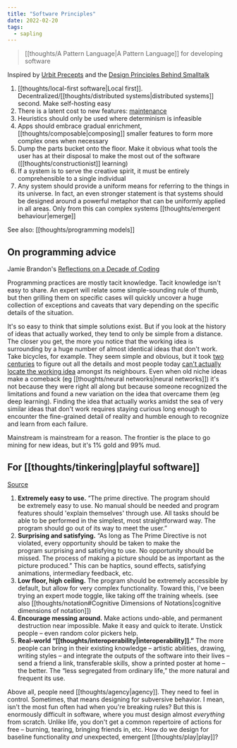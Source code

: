 ```yaml
---
title: "Software Principles"
date: 2022-02-20
tags:
  - sapling
---
```


> [[thoughts/A Pattern Language|A Pattern Language]] for developing software

Inspired by [Urbit Precepts](https://urbit.org/docs/development/precepts) and the [Design Principles Behind Smalltalk](https://www.cs.virginia.edu/~evans/cs655/readings/smalltalk.html)

1. [[thoughts/local-first software|Local first]]. Decentralized/[[thoughts/distributed systems|distributed systems]] second. Make self-hosting easy
2. There is a latent cost to new features: [maintenance](thoughts/maintenance.md)
3. Heuristics should only be used where determinism is infeasible
4. Apps should embrace gradual enrichment, [[thoughts/composable|composing]] smaller features to form more complex ones when necessary
5. Dump the parts bucket onto the floor. Make it obvious what tools the user has at their disposal to make the most out of the software ([[thoughts/constructionist]] learning)
6. If a system is to serve the creative spirit, it must be entirely comprehensible to a single individual
7. Any system should provide a uniform means for referring to the things in its universe. In fact, an even stronger statement is that systems should be designed around a powerful metaphor that can be uniformly applied in all areas. Only from this can complex systems [[thoughts/emergent behaviour|emerge]]

See also: [[thoughts/programming models]]

## On programming advice

Jamie Brandon's [Reflections on a Decade of Coding](https://www.scattered-thoughts.net/writing/reflections-on-a-decade-of-coding)

Programming practices are mostly tacit knowledge. Tacit knowledge isn't easy to share. An expert will relate some simple-sounding rule of thumb, but then grilling them on specific cases will quickly uncover a huge collection of exceptions and caveats that vary depending on the specific details of the situation.

It's so easy to think that simple solutions exist. But if you look at the history of ideas that actually worked, they tend to only be simple from a distance. The closer you get, the more you notice that the working idea is surrounding by a huge number of almost identical ideas that don't work. Take bicycles, for example. They seem simple and obvious, but it took [two centuries](https://en.wikipedia.org/wiki/History_of_the_bicycle) to figure out all the details and most people today [can't actually locate the working idea](https://link.springer.com/content/pdf/10.3758/BF03195929.pdf) amongst its neighbours. Even when old niche ideas make a comeback (eg [[thoughts/neural networks|neural networks]]) it's not because they were right all along but because someone recognized the limitations and found a new variation on the idea that overcame them (eg deep learning). Finding the idea that actually works amidst the sea of very similar ideas that don't work requires staying curious long enough to encounter the fine-grained detail of reality and humble enough to recognize and learn from each failure.

Mainstream is mainstream for a reason. The frontier is the place to go mining for new ideas, but it's 1% gold and 99% mud.

## For [[thoughts/tinkering|playful software]]

[Source](https://woolgather.sh/issue/2)

1. **Extremely easy to use.** “The prime directive. The program should be extremely easy to use. No manual should be needed and program features should 'explain themselves' through use. All tasks should be able to be performed in the simplest, most straightforward way. The program should go out of its way to meet the user.”
2. **Surprising and satisfying.** “As long as The Prime Directive is not violated, every opportunity should be taken to make the program surprising and satisfying to use. No opportunity should be missed. The process of making a picture should be as important as the picture produced.” This can be haptics, sound effects, satisfying animations, intermediary feedback, etc.
3. **Low floor, high ceiling.** The program should be extremely accessible by default, but allow for very complex functionality. Toward this, I've been trying an expert mode toggle, like taking off the training wheels. (see also [[thoughts/notation#Cognitive Dimensions of Notations|cognitive dimensions of notation]])
4. **Encourage messing around.** Make actions undo-able, and permanent destruction near impossible. Make it easy and quick to iterate. Unstick people – even random color pickers help.
5. **Real-world “[[thoughts/interoperability|interoperability]].”** The more people can bring in their existing knowledge – artistic abilities, drawing, writing styles – and integrate the outputs of the software into their lives – send a friend a link, transferable skills, show a printed poster at home – the better. The “less segregated from ordinary life,” the more natural and frequent its use.

Above all, people need [[thoughts/agency|agency]]. They need to feel in control. Sometimes, that means designing for subversive behavior. I mean, isn't the most fun often had when you're breaking rules? But this is enormously difficult in software, where you must design almost _everything_ from scratch. Unlike life, you don't get a common repertoire of actions for free – burning, tearing, bringing friends in, etc. How do we design for baseline functionality _and_ unexpected, emergent [[thoughts/play|play]]?